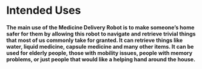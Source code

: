 # Intended Uses

#### The main use of the Medicine Delivery Robot is to make someone’s home safer for them by allowing this robot to navigate and retrieve trivial things that most of us commonly take for granted. It can retrieve things like water, liquid medicine, capsule medicine and many other items. It can be used for elderly people, those with mobility issues, people with memory problems, or just people that would like a helping hand around the house.

